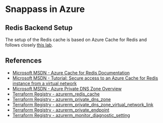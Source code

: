 # Snappass in Azure

## Redis Backend Setup
The setup of the Redis cache is based on Azure Cache for Redis and follows
closely [this lab](http://k8s.anjikeesari.com/azure/14-redis-cache/).

## References
- [Microsoft MSDN - Azure Cache for Redis Documentation](https://learn.microsoft.com/en-us/azure/azure-cache-for-redis/)
- [Microsoft MSDN - Tutorial: Secure access to an Azure Cache for Redis instance from a virtual network](https://docs.microsoft.com/en-us/azure/azure-cache-for-redis/cache-private-link)
- [Microsoft MSDN - Azure Private DNS Zone Overview](https://docs.microsoft.com/en-us/azure/private-link/private-endpoint-dns)
- [Terraform Registry - azurerm_redis_cache](https://registry.terraform.io/providers/hashicorp/azurerm/latest/docs/resources/redis_cache)
- [Terraform Registry - azurerm_private_dns_zone](https://registry.terraform.io/providers/hashicorp/azurerm/latest/docs/resources/private_dns_zone)
- [Terraform Registry - azurerm_private_dns_zone_virtual_network_link](https://registry.terraform.io/providers/hashicorp/azurerm/latest/docs/resources/private_dns_zone_virtual_network_link)
- [Terraform Registry - azurerm_private_endpoint](https://registry.terraform.io/providers/hashicorp/azurerm/latest/docs/resources/private_endpoint)
- [Terraform Registry - azurerm_monitor_diagnostic_setting](https://registry.terraform.io/providers/hashicorp/azurerm/latest/docs/resources/monitor_diagnostic_setting)
